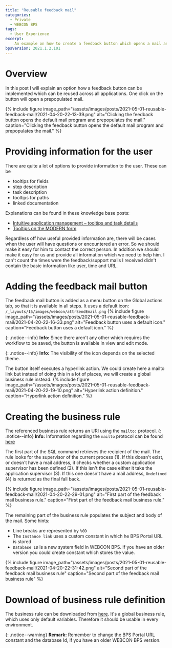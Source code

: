 ```yaml
---
title: "Reusable feedback mail"
categories:
  - Private
  - WEBCON BPS  
tags:
  - User Experience
excerpt:
    An example on how to create a feedback button which opens a mail and can be reused across all applications.
bpsVersion: 2021.1.2.101
---
```


# Overview
In this post I will explain an option how a feedback button can be implemented which can be reused across all applications. One click on the button will open a prepopulated mail.

{% include figure image_path="/assets/images/posts/2021-05-01-reusable-feedback-mail/2021-04-20-22-13-39.png" alt="Clicking the feedback button opens the default mail program and prepopulates the mail." caption="Clicking the feedback button opens the default mail program and prepopulates the mail." %}

# Providing information for the user
There are quite a lot of options to provide information to the user. These  can be
- tooltips for fields
- step description
- task description
- tooltips for paths
- linked documentation
  
Explanations can be found in these knowledge base posts:
- [Intuitive application management – tooltips and task details](https://community.webcon.com/posts/post/intuitive-application-management-tooltips-and-task-details/135) 
- [Tooltips on the MODERN form](https://community.webcon.com/posts/post/tooltips-on-the-modern-form/60)

Regardless off how useful provided information are, there will be cases when the user will have questions or encountered an error. So we should make it easy for him to contact the correct person. In addition we should make it easy for us and provide all information which we need to help him. I can't count the times were the feedback/support mails I received didn't contain the basic information like user, time and URL.

# Adding the feedback mail button
The feedback mail button is added as a menu button on the Global actions tab, so that it is available in all steps. It uses a default icon:
`/_layouts/15/images/webcon/attrSendEmail.png`
{% include figure image_path="/assets/images/posts/2021-05-01-reusable-feedback-mail/2021-04-20-22-16-33.png" alt="Feedback button uses a default icon." caption="Feedback button uses a default icon." %}

{: .notice--info}
**Info:** Since there aren't any other which requires the workflow to be saved, the button is available in view and edit mode.

{: .notice--info}
**Info:** The visibility of the icon depends on the selected theme.

The button itself executes a hyperlink action. We could create here a mailto link but instead of doing this in a lot of places, we will create a global business rule instead.
{% include figure image_path="/assets/images/posts/2021-05-01-reusable-feedback-mail/2021-04-20-22-19-10.png" alt="Hyperlink action definition." caption="Hyperlink action definition." %}

# Creating the business rule
The referenced business rule returns an URI using the `mailto:` protocol.
{: .notice--info}
**Info:** Information regarding the `mailto` protocol can be found [here](https://docs.microsoft.com/en-us/previous-versions/aa767737(v=vs.85))

The first part of the SQL command retrieves the recipient of the mail. The rule looks for the supervisor of the current process (1). If this doesn't exist, or doesn't have a mail address, it checks whether a custom application supervisor has been defined (2). If this isn't the case either it take the application supervisor (3). If this one doesn't have a mail address, `Undefined` (4) is returned as the final fall back. 

{% include figure image_path="/assets/images/posts/2021-05-01-reusable-feedback-mail/2021-04-20-22-29-01.png" alt="First part of the feedback mail business rule." caption="First part of the feedback mail business rule." %}

The remaining part of the business rule populates the subject and body of the mail. Some hints:
- Line breaks are represented by `%0D`
- The `Instance link` uses a custom constant in which he BPS Portal URL is stored
- `Database ID` is a new system field in WEBCON BPS. If you have an older version you could create constant which stores the value.
  
{% include figure image_path="/assets/images/posts/2021-05-01-reusable-feedback-mail/2021-04-20-22-31-42.png" alt="Second part of the feedback mail business rule" caption="Second part of the feedback mail business rule" %}

# Download of business rule definition
The business rule can be downloaded from [here](https://github.com/cosmoconsult/webconbps/blob/main/BusinessRules/FeedbackMail/feedbackmail.sql). It's a global business rule, which uses only default variables. Therefore it should be usable in every environment. 

{: .notice--warning}
**Remark:** Remember to change the BPS Portal URL constant and the database Id, if you have an older WEBCON BPS version.
 
 